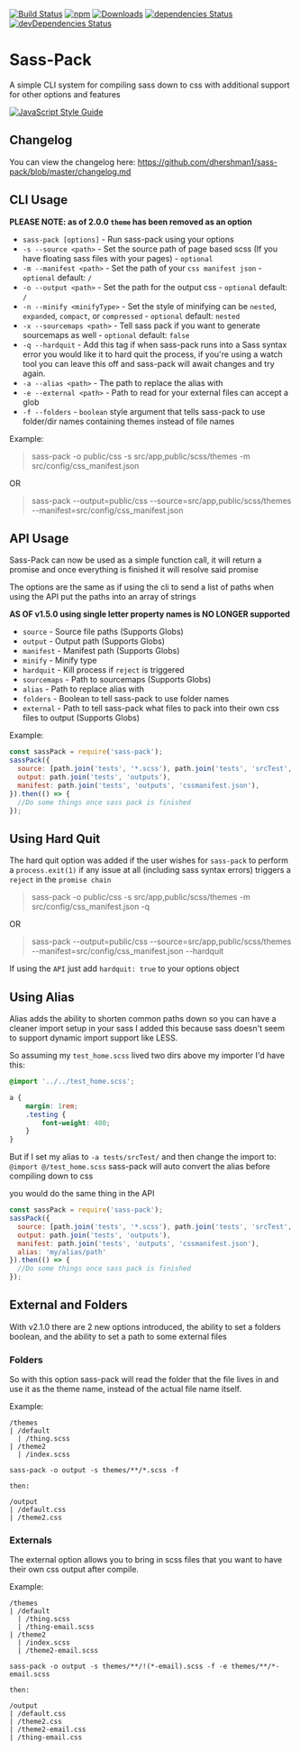 [![Build Status](https://img.shields.io/travis/dhershman1/sass-pack.svg?style=flat-square)](https://travis-ci.org/dhershman1/sass-pack)
[![npm](https://img.shields.io/npm/v/sass-pack.svg?style=flat-square)](https://www.npmjs.com/package/sass-pack)
[![Downloads](https://img.shields.io/npm/dm/sass-pack.svg?style=flat-square)](https://www.npmjs.com/package/sass-pack)
[![dependencies Status](https://img.shields.io/david/dhershman1/sass-pack.svg?style=flat-square)](https://david-dm.org/dhershman1/sass-pack)
[![devDependencies Status](https://img.shields.io/david/dev/dhershman1/sass-pack.svg?style=flat-square)](https://david-dm.org/dhershman1/sass-pack?type=dev)

# Sass-Pack

A simple CLI system for compiling sass down to css with additional support for other options and features

[![JavaScript Style Guide](https://cdn.rawgit.com/standard/standard/master/badge.svg)](https://github.com/standard/standard)

## Changelog

You can view the changelog here: https://github.com/dhershman1/sass-pack/blob/master/changelog.md

## CLI Usage

**PLEASE NOTE: as of 2.0.0 `theme` has been removed as an option**

 - `sass-pack [options]` - Run sass-pack using your options
 - `-s --source <path>` - Set the source path of page based scss (If you have floating sass files with your pages) - `optional`
 - `-m --manifest <path>`  - Set the path of your `css manifest json` - `optional` default: `/`
 - `-o --output <path>` - Set the path for the output css - `optional` default: `/`
 - `-n --minify <minifyType>` - Set the style of minifying can be `nested`, `expanded`, `compact`, or `compressed` - `optional` default: `nested`
 - `-x --sourcemaps <path>` - Tell sass pack if you want to generate sourcemaps as well - `optional` default: `false`
 - `-q --hardquit` - Add this tag if when sass-pack runs into a Sass syntax error you would like it to hard quit the process, if you're using a watch tool you can leave this off and sass-pack will await changes and try again.
 - `-a --alias <path>` - The path to replace the alias with
 - `-e --external <path>` - Path to read for your external files can accept a glob
 - `-f --folders` - `boolean` style argument that tells sass-pack to use folder/dir names containing themes instead of file names

Example:
> sass-pack -o public/css -s src/app,public/scss/themes -m src/config/css_manifest.json

OR

> sass-pack --output=public/css --source=src/app,public/scss/themes --manifest=src/config/css_manifest.json

## API Usage

Sass-Pack can now be used as a simple function call, it will return a promise and once everything is finished it will resolve said promise

The options are the same as if using the cli to send a list of paths when using the API put the paths into an array of strings

**AS OF v1.5.0 using single letter property names is NO LONGER supported**

* `source` - Source file paths (Supports Globs)
* `output` - Output path (Supports Globs)
* `manifest` - Manifest path (Supports Globs)
* `minify` - Minify type
* `hardquit` - Kill process if `reject` is triggered
* `sourcemaps` - Path to sourcemaps (Supports Globs)
* `alias` - Path to replace alias with
* `folders` - Boolean to tell sass-pack to use folder names
* `external` - Path to tell sass-pack what files to pack into their own css files to output (Supports Globs)

Example:
```js
const sassPack = require('sass-pack');
sassPack({
  source: [path.join('tests', '*.scss'), path.join('tests', 'srcTest', '*.scss')],
  output: path.join('tests', 'outputs'),
  manifest: path.join('tests', 'outputs', 'cssmanifest.json'),
}).then(() => {
  //Do some things once sass pack is finished
});
```
## Using Hard Quit

The hard quit option was added if the user wishes for `sass-pack` to perform a `process.exit(1)` if any issue at all (including sass syntax errors) triggers a `reject` in the `promise chain`

> sass-pack -o public/css -s src/app,public/scss/themes -m src/config/css_manifest.json -q

OR

> sass-pack --output=public/css --source=src/app,public/scss/themes --manifest=src/config/css_manifest.json --hardquit

If using the `API` just add `hardquit: true` to your options object

## Using Alias

Alias adds the ability to shorten common paths down so you can have a cleaner import setup in your sass I added this because sass doesn't seem to support dynamic import support like LESS.

So assuming my `test_home.scss` lived two dirs above my importer I'd have this:

```scss
@import '../../test_home.scss';

a {
	margin: 1rem;
	.testing {
		font-weight: 400;
	}
}

```
But if I set my alias to `-a tests/srcTest/` and then change the import to: `@import @/test_home.scss` sass-pack will auto convert the alias before compiling down to css

you would do the same thing in the API
```js
const sassPack = require('sass-pack');
sassPack({
  source: [path.join('tests', '*.scss'), path.join('tests', 'srcTest', '*.scss')],
  output: path.join('tests', 'outputs'),
  manifest: path.join('tests', 'outputs', 'cssmanifest.json'),
  alias: 'my/alias/path'
}).then(() => {
  //Do some things once sass pack is finished
});
```

## External and Folders

With v2.1.0 there are 2 new options introduced, the ability to set a folders boolean, and the ability to set a path to some external files

### Folders

So with this option sass-pack will read the folder that the file lives in and use it as the theme name, instead of the actual file name itself.

Example:

```
/themes
| /default
  | /thing.scss
| /theme2
  | /index.scss

sass-pack -o output -s themes/**/*.scss -f

then:

/output
| /default.css
| /theme2.css
```

### Externals

The external option allows you to bring in scss files that you want to have their own css output after compile.

Example:

```
/themes
| /default
  | /thing.scss
  | /thing-email.scss
| /theme2
  | /index.scss
  | /theme2-email.scss

sass-pack -o output -s themes/**/!(*-email).scss -f -e themes/**/*-email.scss

then:

/output
| /default.css
| /theme2.css
| /theme2-email.css
| /thing-email.css
```

